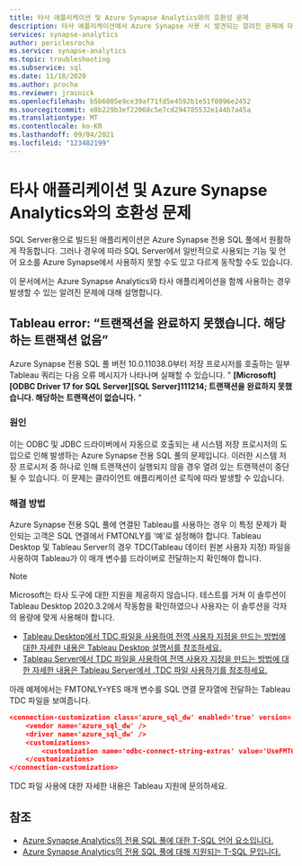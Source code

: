 ```yaml
---
title: 타사 애플리케이션 및 Azure Synapse Analytics와의 호환성 문제
description: 타사 애플리케이션에서 Azure Synapse 사용 시 발견되는 알려진 문제에 대한 설명
services: synapse-analytics
author: periclesrocha
ms.service: synapse-analytics
ms.topic: troubleshooting
ms.subservice: sql
ms.date: 11/18/2020
ms.author: procha
ms.reviewer: jrasnick
ms.openlocfilehash: b5b6805e9ce39af71fd5e4592b1e51f0096e2452
ms.sourcegitcommit: e8b229b3ef22068c5e7cd294785532e144b7a45a
ms.translationtype: MT
ms.contentlocale: ko-KR
ms.lasthandoff: 09/04/2021
ms.locfileid: "123482199"
---
```

# <a name="compatibility-issues-with-third-party-applications-and-azure-synapse-analytics"></a>타사 애플리케이션 및 Azure Synapse Analytics와의 호환성 문제

SQL Server용으로 빌드된 애플리케이션은 Azure Synapse 전용 SQL 풀에서 원활하게 작동합니다. 그러나 경우에 따라 SQL Server에서 일반적으로 사용되는 기능 및 언어 요소를 Azure Synapse에서 사용하지 못할 수도 있고 다르게 동작할 수도 있습니다.

이 문서에서는 Azure Synapse Analytics와 타사 애플리케이션을 함께 사용하는 경우 발생할 수 있는 알려진 문제에 대해 설명합니다. 

## <a name="tableau-error-an-attempt-to-complete-a-transaction-has-failed-no-corresponding-transaction-found"></a>Tableau error: “트랜잭션을 완료하지 못했습니다. 해당하는 트랜잭션 없음”

Azure Synapse 전용 SQL 풀 버전 10.0.11038.0부터 저장 프로시저를 호출하는 일부 Tableau 쿼리는 다음 오류 메시지가 나타나며 실패할 수 있습니다. " **[Microsoft][ODBC Driver 17 for SQL Server][SQL Server]111214; 트랜잭션을 완료하지 못했습니다. 해당하는 트랜잭션이 없습니다.** "

### <a name="cause"></a>원인

이는 ODBC 및 JDBC 드라이버에서 자동으로 호출되는 새 시스템 저장 프로시저의 도입으로 인해 발생하는 Azure Synapse 전용 SQL 풀의 문제입니다. 이러한 시스템 저장 프로시저 중 하나로 인해 트랜잭션이 실행되지 않을 경우 열려 있는 트랜잭션이 중단될 수 있습니다. 이 문제는 클라이언트 애플리케이션 로직에 따라 발생할 수 있습니다.

### <a name="solution"></a>해결 방법
Azure Synapse 전용 SQL 풀에 연결된 Tableau를 사용하는 경우 이 특정 문제가 확인되는 고객은 SQL 연결에서 FMTONLY를 ‘예’로 설정해야 합니다. Tableau Desktop 및 Tableau Server의 경우 TDC(Tableau 데이터 원본 사용자 지정) 파일을 사용하여 Tableau가 이 매개 변수를 드라이버로 전달하는지 확인해야 합니다.  

> [!NOTE] 
> Microsoft는 타사 도구에 대한 지원을 제공하지 않습니다. 테스트를 거쳐 이 솔루션이 Tableau Desktop 2020.3.2에서 작동함을 확인하였으나 사용자는 이 솔루션을 각자의 용량에 맞게 사용해야 합니다.
>

* [Tableau Desktop에서 TDC 파일을 사용하여 전역 사용자 지정을 만드는 방법에 대한 자세한 내용은 Tableau Desktop 설명서를 참조하세요.](https://help.tableau.com/current/pro/desktop/en-us/odbc_customize.htm)
* [Tableau Server에서 TDC 파일을 사용하여 전역 사용자 지정을 만드는 방법에 대한 자세한 내용은 Tableau Server에서 .TDC 파일 사용하기를 참조하세요.](https://kb.tableau.com/articles/howto/using-a-tdc-file-with-tableau-server)

아래 예제에서는 FMTONLY=YES 매개 변수를 SQL 연결 문자열에 전달하는 Tableau TDC 파일을 보여줍니다.

```json
<connection-customization class='azure_sql_dw' enabled='true' version='18.1'>
    <vendor name='azure_sql_dw' />
    <driver name='azure_sql_dw' />
    <customizations>        
        <customization name='odbc-connect-string-extras' value='UseFMTONLY=yes' />
    </customizations>
</connection-customization>
```
TDC 파일 사용에 대한 자세한 내용은 Tableau 지원에 문의하세요. 

## <a name="see-also"></a>참조

* [Azure Synapse Analytics의 전용 SQL 풀에 대한 T-SQL 언어 요소입니다.](../sql-data-warehouse/sql-data-warehouse-reference-tsql-language-elements.md)
* [Azure Synapse Analytics의 전용 SQL 풀에 대해 지원되는 T-SQL 문입니다.](../sql-data-warehouse/sql-data-warehouse-reference-tsql-statements.md)